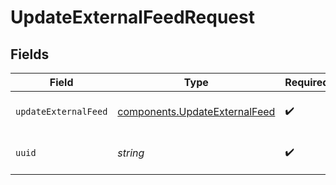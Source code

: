 # UpdateExternalFeedRequest


## Fields

| Field                                                                      | Type                                                                       | Required                                                                   | Description                                                                |
| -------------------------------------------------------------------------- | -------------------------------------------------------------------------- | -------------------------------------------------------------------------- | -------------------------------------------------------------------------- |
| `updateExternalFeed`                                                       | [components.UpdateExternalFeed](../../models/shared/updateexternalfeed.md) | :heavy_check_mark:                                                         | Values to update a feed                                                    |
| `uuid`                                                                     | *string*                                                                   | :heavy_check_mark:                                                         | UUID of the feed to update                                                 |
